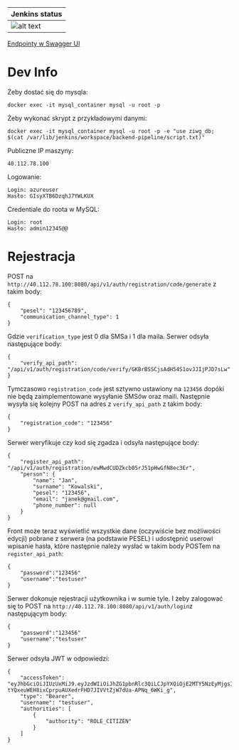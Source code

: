 
| Jenkins status  |
| ------------- | 
| ![alt text](http://40.112.78.100:7070/buildStatus/icon?job=backend-pipeline)  |

[Endpointy w Swagger UI](http://40.112.78.100:8080/swagger-ui/)

# Dev Info

Żeby dostać się do mysqla:
```
docker exec -it mysql_container mysql -u root -p
```
Żeby wykonać skrypt z przykładowymi danymi:
```
docker exec -it mysql_container mysql -u root -p -e "use ziwg_db; $(cat /var/lib/jenkins/workspace/backend-pipeline/script.txt)"
```
Publiczne IP maszyny:
```
40.112.78.100
```
Logowanie:
```
Login: azureuser
Hasło: GIsyXTB6DzqhJ7YWLKUX
```

Credentiale do roota w MySQL:
```
Login: root
Hasło: admin12345@@
```

# Rejestracja
POST na `http://40.112.78.100:8080/api/v1/auth/registration/code/generate` z takim body:
```
{
    "pesel": "123456789",
    "communication_channel_type": 1
}
```
Gdzie `verification_type` jest 0 dla SMSa i 1 dla maila. Serwer odsyła następujące body:
```
{
    "verify_api_path": "/api/v1/auth/registration/code/verify/GKBrBSSCjsAdH54S1ovJJIjPJD7sLw"
}
```
Tymczasowo `registration_code` jest sztywno ustawiony na `123456` dopóki nie będą zaimplementowane wysyłanie SMSów oraz maili. Następnie wysyła się kolejny POST na adres z `verify_api_path` z takim body:
```
{
    "registration_code": "123456"
}
```
Serwer weryfikuje czy kod się zgadza i odsyła następujące body:
```
{
    "register_api_path": "/api/v1/auth/registration/ewMwdCUDZkcb05rJ51pHwGfN8ec3Er",
    "person": {
        "name": "Jan",
        "surname": "Kowalski",
        "pesel": "123456",
        "email": "janek@gmail.com",
        "phone_number": null
    }
}
```
Front może teraz wyświetlić wszystkie dane (oczywiście bez możliwości edycji) pobrane z serwera (na podstawie PESEL) i udostępnić userowi wpisanie hasła, które następnie należy wysłać w takim body POSTem na `register_api_path`:
```
{
    "password":"123456"
    "username":"testuser"
}
```
Serwer dokonuje rejestracji użytkownika i w sumie tyle. I żeby zalogować się to POST na `http://40.112.78.100:8080/api/v1/auth/login`z następującym body:
```
{
    "password":"123456"
    "username":"testuser"
}
```
Serwer odsyła JWT w odpowiedzi:
```
{
    "accessToken": "eyJhbGciOiJIUzUxMiJ9.eyJzdWIiOiJhZG1pbnRlc3QiLCJpYXQiOjE2MTY5NzEyMjgsImV4cCI6MTYxNzA1NzYyOH0.2Kg0fYvNy3ZRT6NRlSg0Y5yhg0oKaRCg70-tYQxeuWEH8ixCprpuAUXedrFHD7JIVVtZjW7dUa-APNq_6WKi_g",
    "type": "Bearer",
    "username": "testuser",
    "authorities": [
        {
            "authority": "ROLE_CITIZEN"
        }
    ]
}
```
